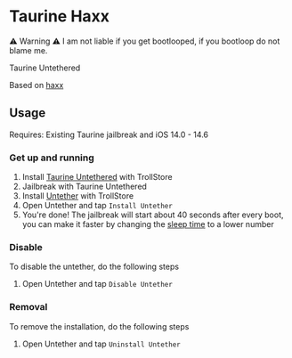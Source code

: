 # Taurine Haxx

⚠️ Warning ⚠️ I am not liable if you get bootlooped, if you bootloop do not blame me. 

Taurine Untethered

Based on [haxx](https://github.com/asdfugil/haxx)

## Usage

Requires: Existing Taurine jailbreak and iOS 14.0 - 14.6

### Get up and running
1. Install [Taurine Untethered](https://github.com/AppInstalleriOSGH/Taurine/raw/main/Taurine.ipa) with TrollStore
2. Jailbreak with Taurine Untethered
3. Install [Untether](https://github.com/AppInstalleriOSGH/Taurine-Haxx/raw/main/Untether.ipa) with TrollStore
4. Open Untether and tap `Install Untether`
5. You're done! The jailbreak will start about 40 seconds after every boot, you can make it faster by changing the [sleep time](https://github.com/AppInstalleriOSGH/Taurine-Haxx/blob/main/fileproviderctl_internal.m#L13) to a lower number

### Disable

To disable the untether, do the following steps
1. Open Untether and tap `Disable Untether`

### Removal

To remove the installation, do the following steps
1. Open Untether and tap `Uninstall Untether`

